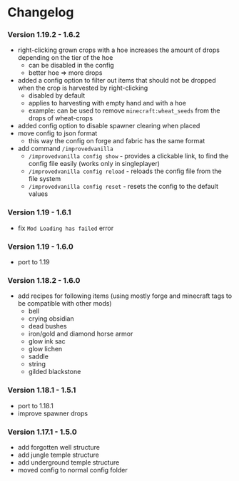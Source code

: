 # Changelog

### Version 1.19.2 - 1.6.2
 - right-clicking grown crops with a hoe increases the amount of drops depending on the tier of the hoe
   - can be disabled in the config
   - better hoe => more drops
- added a config option to filter out items that should not be dropped when the crop is harvested by right-clicking
  - disabled by default
  - applies to harvesting with empty hand and with a hoe
  - example: can be used to remove `minecraft:wheat_seeds` from the drops of wheat-crops
- added config option to disable spawner clearing when placed
 - move config to json format
   - this way the config on forge and fabric has the same format
 - add command `/improvedvanilla`
   - `/improvedvanilla config show` - provides a clickable link, to find the config file easily (works only in singleplayer)
   - `/improvedvanilla config reload` - reloads the config file from the file system
   - `/improvedvanilla config reset` - resets the config to the default values

### Version 1.19 - 1.6.1
 - fix `Mod Loading has failed` error

### Version 1.19 - 1.6.0
 - port to 1.19

### Version 1.18.2 - 1.6.0
 - add recipes for following items (using mostly forge and minecraft tags to be compatible with other mods)
     - bell
     - crying obsidian
     - dead bushes
     - iron/gold and diamond horse armor
     - glow ink sac
     - glow lichen
     - saddle
     - string
     - gilded blackstone

### Version 1.18.1 - 1.5.1
 - port to 1.18.1
 - improve spawner drops

### Version 1.17.1 - 1.5.0
 - add forgotten well structure
 - add jungle temple structure
 - add underground temple structure
 - moved config to normal config folder
 
